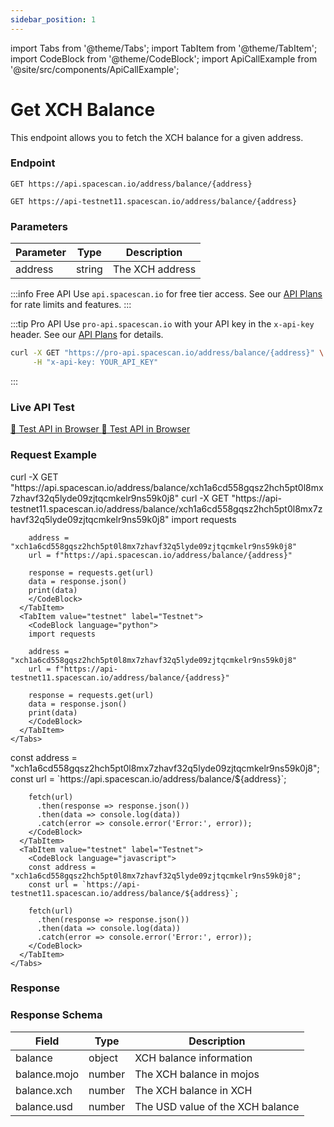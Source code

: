 ```yaml
---
sidebar_position: 1
---
```

import Tabs from '@theme/Tabs';
import TabItem from '@theme/TabItem';
import CodeBlock from '@theme/CodeBlock';
import ApiCallExample from '@site/src/components/ApiCallExample';

# Get XCH Balance

This endpoint allows you to fetch the XCH balance for a given address.

### Endpoint

<Tabs>
  <TabItem value="mainnet" label="Mainnet">

```
GET https://api.spacescan.io/address/balance/{address}
```

  </TabItem>
  <TabItem value="testnet" label="Testnet">

```
GET https://api-testnet11.spacescan.io/address/balance/{address}
```

  </TabItem>
</Tabs>

### Parameters

| Parameter | Type   | Description                                     |
|-----------|--------|-------------------------------------------------|
| address   | string | The XCH address       |

:::info Free API
Use `api.spacescan.io` for free tier access. See our [API Plans](https://spacescan.io/apis#plans) for rate limits and features.
:::

:::tip Pro API
Use `pro-api.spacescan.io` with your API key in the `x-api-key` header. See our [API Plans](https://spacescan.io/apis#plans) for details.

```bash
curl -X GET "https://pro-api.spacescan.io/address/balance/{address}" \
     -H "x-api-key: YOUR_API_KEY"
```
:::

### Live API Test

<Tabs>
  <TabItem value="mainnet" label="Mainnet">
    <a href="https://api.spacescan.io/address/balance/xch1a6cd558gqsz2hch5pt0l8mx7zhavf32q5lyde09zjtqcmkelr9ns59k0j8" target="_blank" rel="noopener noreferrer" className="api-test-button">
      🚀 Test API in Browser
    </a>
  </TabItem>
  <TabItem value="testnet" label="Testnet">
    <a href="https://api-testnet11.spacescan.io/address/balance/xch1a6cd558gqsz2hch5pt0l8mx7zhavf32q5lyde09zjtqcmkelr9ns59k0j8" target="_blank" rel="noopener noreferrer" className="api-test-button">
      🚀 Test API in Browser
    </a>
  </TabItem>
</Tabs>

### Request Example

<Tabs>
  <TabItem value="curl" label="cURL">
    <Tabs>
      <TabItem value="mainnet" label="Mainnet">
        <CodeBlock language="bash">
        curl -X GET "https://api.spacescan.io/address/balance/xch1a6cd558gqsz2hch5pt0l8mx7zhavf32q5lyde09zjtqcmkelr9ns59k0j8"
        </CodeBlock>
      </TabItem>
      <TabItem value="testnet" label="Testnet">
        <CodeBlock language="bash">
        curl -X GET "https://api-testnet11.spacescan.io/address/balance/xch1a6cd558gqsz2hch5pt0l8mx7zhavf32q5lyde09zjtqcmkelr9ns59k0j8"
        </CodeBlock>
      </TabItem>
    </Tabs>
  </TabItem>
  <TabItem value="python" label="Python">
    <Tabs>
      <TabItem value="mainnet" label="Mainnet">
        <CodeBlock language="python">
        import requests

        address = "xch1a6cd558gqsz2hch5pt0l8mx7zhavf32q5lyde09zjtqcmkelr9ns59k0j8"
        url = f"https://api.spacescan.io/address/balance/{address}"

        response = requests.get(url)
        data = response.json()
        print(data)
        </CodeBlock>
      </TabItem>
      <TabItem value="testnet" label="Testnet">
        <CodeBlock language="python">
        import requests

        address = "xch1a6cd558gqsz2hch5pt0l8mx7zhavf32q5lyde09zjtqcmkelr9ns59k0j8"
        url = f"https://api-testnet11.spacescan.io/address/balance/{address}"

        response = requests.get(url)
        data = response.json()
        print(data)
        </CodeBlock>
      </TabItem>
    </Tabs>
  </TabItem>
  <TabItem value="javascript" label="JavaScript">
    <Tabs>
      <TabItem value="mainnet" label="Mainnet">
        <CodeBlock language="javascript">
        const address = "xch1a6cd558gqsz2hch5pt0l8mx7zhavf32q5lyde09zjtqcmkelr9ns59k0j8";
        const url = `https://api.spacescan.io/address/balance/${address}`;

        fetch(url)
          .then(response => response.json())
          .then(data => console.log(data))
          .catch(error => console.error('Error:', error));
        </CodeBlock>
      </TabItem>
      <TabItem value="testnet" label="Testnet">
        <CodeBlock language="javascript">
        const address = "xch1a6cd558gqsz2hch5pt0l8mx7zhavf32q5lyde09zjtqcmkelr9ns59k0j8";
        const url = `https://api-testnet11.spacescan.io/address/balance/${address}`;

        fetch(url)
          .then(response => response.json())
          .then(data => console.log(data))
          .catch(error => console.error('Error:', error));
        </CodeBlock>
      </TabItem>
    </Tabs>
  </TabItem>
</Tabs>

### Response

<Tabs>
  <TabItem value="mainnet" label="Mainnet">
    <ApiCallExample endpoint="https://api.spacescan.io/address/balance/xch1a6cd558gqsz2hch5pt0l8mx7zhavf32q5lyde09zjtqcmkelr9ns59k0j8" />
  </TabItem>
  <TabItem value="testnet" label="Testnet">
    <ApiCallExample endpoint="https://api-testnet11.spacescan.io/address/balance/xch1a6cd558gqsz2hch5pt0l8mx7zhavf32q5lyde09zjtqcmkelr9ns59k0j8" />
  </TabItem>
</Tabs>

### Response Schema

| Field           | Type   | Description                      |
|-----------------|--------|----------------------------------|
| balance         | object | XCH balance information          |
| balance.mojo    | number | The XCH balance in mojos         |
| balance.xch     | number | The XCH balance in XCH           |
| balance.usd     | number | The USD value of the XCH balance |
